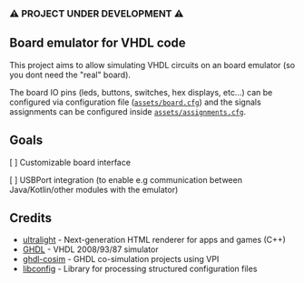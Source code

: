 ### ⚠️ PROJECT UNDER DEVELOPMENT ⚠️


## Board emulator for VHDL code

This project aims to allow simulating VHDL circuits on an board emulator (so you dont need the "real" board).


The board IO pins (leds, buttons, switches, hex displays, etc...) can be configured via configuration file ([`assets/board.cfg`](https://github.com/roby2014/de10-emulator/blob/main/vhdl_vpi/assets/board.cfg)) and the signals assignments can be configured inside [`assets/assignments.cfg`](https://github.com/roby2014/de10-emulator/blob/main/vhdl_vpi/assets/assignments.cfg).

## Goals
[ ] Customizable board interface

[ ] USBPort integration (to enable e.g communication between Java/Kotlin/other modules with the emulator)

## Credits
- [ultralight](https://github.com/ultralight-ux/ultralight) - Next-generation HTML renderer for apps and games (C++)
- [GHDL](https://github.com/ghdl/ghdl) - VHDL 2008/93/87 simulator
- [ghdl-cosim](https://ghdl.github.io/ghdl-cosim/vpi/examples/index.html) - GHDL co-simulation projects using VPI
- [libconfig](http://hyperrealm.github.io/libconfig/) - Library for processing structured configuration files
